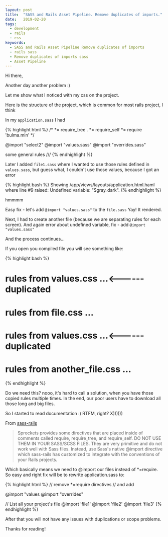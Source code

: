 ```yaml
---
layout: post
title:  "SASS and Rails Asset Pipeline. Remove duplicates of imports."
date:   2019-02-20
tags:
  - development
  - rails
  - css
keywords:
  - SASS and Rails Asset Pipeline Remove duplicates of imports
  - rails sass
  - Remove duplicates of imports sass
  - Asset Pipeline
---
```

Hi there,

Another day another problem :)

Let me show what I noticed with my css on the project.

Here is the structure of the project, which is common for most rails project, I think
<!--more-->
In my `application.sass` I had

{% highlight html %}
/* *= require_tree .
*= require_self
*= require 'bulma.min'
*/

@import "select2"
@import "values.sass"
@import "overrides.sass"

some general rules
///
{% endhighlight %}

Later I added `file1.sass` where I wanted to use those rules defined in `values.sass`, but guess what, I couldn't use those values, because I got an error

{% highlight bash %}
Showing /app/views/layouts/application.html.haml where line #9 raised:
Undefined variable: "$gray_dark".
{% endhighlight %}

hmmmm

Easy fix - let's add `@import "values.sass"` to the `file.sass`
Yay! It rendered.

Next, I had to create another file (because we are separating rules for each screen).
And again error about undefined variable, fix - add `@import "values.sass"`

And the process continues...

If you open you compiled file you will see something like:

{% highlight bash %}
# rules from values.css …<------ duplicated
# rules from file.css …
# rules from values.css …<------ duplicated
# rules from another_file.css …
{% endhighlight %}

Do we need this? nooo, it's hard to call a solution, when you have those copied rules multiple times. In the end, our poor users have to download all those long and big files.

So I started to read documentation :) RTFM, right? X))))))

From [sass-rails](https://github.com/rails/sass-rails#important-note)

> Sprockets provides some directives that are placed inside of comments called require, require_tree, and require_self. DO NOT USE THEM IN YOUR SASS/SCSS FILES. They are very primitive and do not work well with Sass files. Instead, use Sass's native @import directive which sass-rails has customized to integrate with the conventions of your Rails projects.

Which basically means we need to @import our files instead of *=require. So easy and right fix will be to rewrite application.sass to:

{% highlight html %}
// remove *=require directives
// and add

@import "values
@import "overrides"

// List all your project's file
@import 'file1'
@import 'file2'
@import 'file3'
{% endhighlight %}

After that you will not have any issues with duplications or scope problems.

Thanks for reading!
